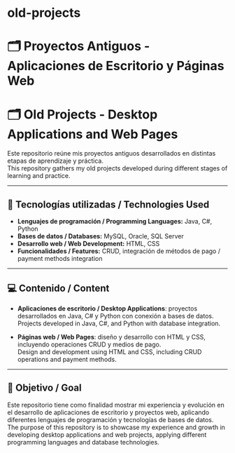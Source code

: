 # old-projects
# 🗂️ Proyectos Antiguos - Aplicaciones de Escritorio y Páginas Web  
# 🗂️ Old Projects - Desktop Applications and Web Pages  

Este repositorio reúne mis proyectos antiguos desarrollados en distintas etapas de aprendizaje y práctica.  
This repository gathers my old projects developed during different stages of learning and practice.  

---

## 🚀 Tecnologías utilizadas / Technologies Used
- **Lenguajes de programación / Programming Languages:** Java, C#, Python  
- **Bases de datos / Databases:** MySQL, Oracle, SQL Server  
- **Desarrollo web / Web Development:** HTML, CSS  
- **Funcionalidades / Features:** CRUD, integración de métodos de pago / payment methods integration  

---

## 💻 Contenido / Content
- **Aplicaciones de escritorio / Desktop Applications**: proyectos desarrollados en Java, C# y Python con conexión a bases de datos.  
  Projects developed in Java, C#, and Python with database integration.  

- **Páginas web / Web Pages**: diseño y desarrollo con HTML y CSS, incluyendo operaciones CRUD y medios de pago.  
  Design and development using HTML and CSS, including CRUD operations and payment methods.  

---

## 🎯 Objetivo / Goal
Este repositorio tiene como finalidad mostrar mi experiencia y evolución en el desarrollo de aplicaciones de escritorio y proyectos web, aplicando diferentes lenguajes de programación y tecnologías de bases de datos.  
The purpose of this repository is to showcase my experience and growth in developing desktop applications and web projects, applying different programming languages and database technologies.  
